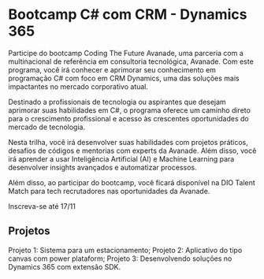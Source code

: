 # Bootcamp C# com CRM - Dynamics 365

Participe do bootcamp Coding The Future Avanade, uma parceria com a multinacional de referência em consultoria tecnológica, Avanade. Com este programa, você irá conhecer e aprimorar seu conhecimento em programação C# com foco em CRM Dynamics, uma das soluções mais impactantes no mercado corporativo atual.

Destinado a profissionais de tecnologia ou aspirantes que desejam aprimorar suas habilidades em C#, o programa oferece um caminho direto para o crescimento profissional e acesso às crescentes oportunidades do mercado de tecnologia.

Nesta trilha, você irá desenvolver suas habilidades com projetos práticos, desafios de códigos e mentorias com experts da Avanade. Além disso, você irá aprender a usar Inteligência Artificial (AI) e Machine Learning para desenvolver insights avançados e automatizar processos.

Além disso, ao participar do bootcamp, você ficará disponível na DIO Talent Match para tech recrutadores nas oportunidades da Avanade.

Inscreva-se até 17/11

## Projetos

Projeto 1: Sistema para um estacionamento;
Projeto 2: Aplicativo do tipo canvas com power plataform;
Projeto 3: Desenvolvendo soluções no Dynamics 365 com extensão SDK. 
